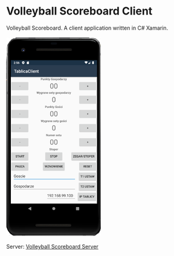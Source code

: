 # Volleyball Scoreboard Client
Volleyball Scoreboard. A client application written in C# Xamarin.
<br><br>
<img src="appcl.png" width="250">
<br><br>
Server:
<a href="https://github.com/xselthor/VolleyballScoreboardServer">Volleyball Scoreboard Server</a>
